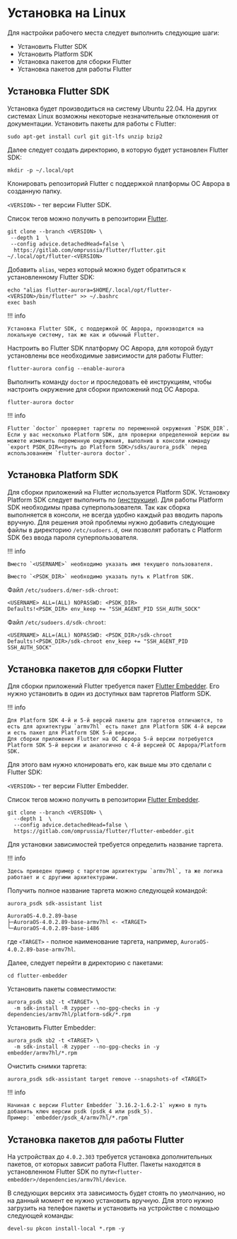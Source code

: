 # Установка на Linux

Для настройки рабочего места следует выполнить следующие шаги:

- Установить Flutter SDK
- Установить Platform SDK
- Установка пакетов для сборки Flutter
- Установка пакетов для работы Flutter

## Установка Flutter SDK

Установка будет производиться на систему Ubuntu 22.04.
На других системах Linux возможны некоторые незначительные отклонения от документации.
Установить пакеты для работы c Flutter:

```shell
sudo apt-get install curl git git-lfs unzip bzip2
```

Далее следует создать директорию, в которую будет установлен Flutter SDK:

```shell
mkdir -p ~/.local/opt
```

Клонировать репозиторий Flutter с поддержкой платформы ОС Аврора в созданную папку.

`<VERSION>` - тег версии Flutter SDK.

Список тегов можно получить в репозитории [Flutter](https://gitlab.com/omprussia/flutter/flutter/-/tags).

```shell
git clone --branch <VERSION> \
 --depth 1  \
 --config advice.detachedHead=false \
  https://gitlab.com/omprussia/flutter/flutter.git ~/.local/opt/flutter-<VERSION>
```

Добавить `alias`, через который можно будет обратиться к установленному Flutter SDK:

```shell
echo "alias flutter-aurora=$HOME/.local/opt/flutter-<VERSION>/bin/flutter" >> ~/.bashrc
exec bash
```

!!! info

    Установка Flutter SDK, с поддержкой ОС Аврора, производится на локальную систему, так же как и обычный Flutter.

Настроить во Flutter SDK платформу ОС Аврора, для которой будут установлены все необходимые зависимости для работы Flutter:

```shell
flutter-aurora config --enable-aurora
```

Выполнить команду `doctor` и проследовать её инструкциям, чтобы настроить окружение для сборки приложений под ОС Аврора.

```shell
flutter-aurora doctor
```

!!! info

    Flutter `doctor` проверяет таргеты по переменной окружения `PSDK_DIR`.
    Если у вас несколько Platform SDK, для проверки определенной версии вы можете изменить переменную окружения, выполнив в консоли команду
    `export PSDK_DIR=<путь до Platform SDK>/sdks/aurora_psdk` перед использованием `flutter-aurora doctor`.

## Установка Platform SDK

Для сборки приложений на Flutter используется Platform SDK. 
Установку Platform SDK следует выполнить по [(инструкции)](https://developer.auroraos.ru/doc/software_development/psdk/setup). 
Для работы Platform SDK необходимы права суперпользователя. 
Так как сборка выполняется в консоли, не всегда удобно каждый раз вводить пароль вручную. 
Для решения этой проблемы нужно добавить следующие файлы в директорию `/etc/sudoers.d`, они позволят работать с Platform SDK без ввода пароля суперпользователя.

!!! info

    Вместо `<USERNAME>` необходимо указать имя текущего пользователя.

    Вместо `<PSDK_DIR>` необходимо указать путь к Platfrom SDK.

Файл `/etc/sudoers.d/mer-sdk-chroot`:

```
<USERNAME> ALL=(ALL) NOPASSWD: <PSDK_DIR>
Defaults!<PSDK_DIR> env_keep += "SSH_AGENT_PID SSH_AUTH_SOCK"
```

Файл `/etc/sudoers.d/sdk-chroot`:

```
<USERNAME> ALL=(ALL) NOPASSWD: <PSDK_DIR>/sdk-chroot
Defaults!<PSDK_DIR>/sdk-chroot env_keep += "SSH_AGENT_PID SSH_AUTH_SOCK"
```

## Установка пакетов для сборки Flutter

Для сборки приложений Flutter требуется пакет [Flutter Embedder](https://gitlab.com/omprussia/flutter/flutter-embedder).
Его нужно установить в один из доступных вам таргетов Platform SDK.

!!! info

    Для Platform SDK 4-й и 5-й версий пакеты для таргетов отличаются, то есть для архитектуры `armv7hl` есть пакет для Platform SDK 4-й версии и есть пакет для Platform SDK 5-й версии.
    Для сборки приложения Flutter на ОС Аврора 5-й версии потребуется Platform SDK 5-й версии и аналогично с 4-й версией ОС Аврора/Platform SDK.

Для этого вам нужно клонировать его, как выше мы это сделали с Flutter SDK:

`<VERSION>` - тег версии Flutter Embedder.

Список тегов можно получить в репозитории [Flutter Embedder](https://gitlab.com/omprussia/flutter/flutter-embedder/-/tags).

```shell
git clone --branch <VERSION> \
  --depth 1  \
  --config advice.detachedHead=false \
  https://gitlab.com/omprussia/flutter/flutter-embedder.git
```

Для установки зависимостей требуется определить название таргета.

!!! info

    Здесь приведен пример с таргетом архитектуры `armv7hl`, та же логика работает и с другими архитектурами.

Получить полное название таргета можно следующей командой:

```shell
aurora_psdk sdk-assistant list

AuroraOS-4.0.2.89-base
├─AuroraOS-4.0.2.89-base-armv7hl <- <TARGET>
└─AuroraOS-4.0.2.89-base-i486
```

где `<TARGET>` - полное наименование таргета, например, `AuroraOS-4.0.2.89-base-armv7hl`.

Далее, следует перейти в директорию с пакетами:

```shell
cd flutter-embedder
```

Установить пакеты совместимости:

```shell
aurora_psdk sb2 -t <TARGET> \
  -m sdk-install -R zypper --no-gpg-checks in -y dependencies/armv7hl/platform-sdk/*.rpm
```

Установить Flutter Embedder:

```shell
aurora_psdk sb2 -t <TARGET> \
  -m sdk-install -R zypper --no-gpg-checks in -y embedder/armv7hl/*.rpm
```

Очистить снимки таргета:

```shell
aurora_psdk sdk-assistant target remove --snapshots-of <TARGET>
```

!!! info
    
    Начиная с версии Flutter Embedder `3.16.2-1.6.2-1` нужно в путь добавить ключ версии psdk (psdk_4 или psdk_5).
    Пример: `embedder/psdk_4/armv7hl/*.rpm`

## Установка пакетов для работы Flutter

На устройствах до `4.0.2.303` требуется установка дополнительных пакетов, от которых зависит работа Flutter.
Пакеты находятся в установленном Flutter SDK по пути`<flutter-embedder>/dependencies/armv7hl/device`.

В следующих версиях эта зависимость будет стоять по умолчанию, но на данный момент ее нужно установить вручную.
Для этого нужно загрузить на телефон пакеты и установить на устройстве с помощью следующей команды:

```
devel-su pkcon install-local *.rpm -y
```
